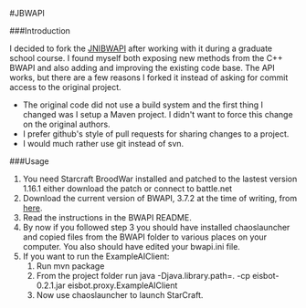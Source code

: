 #JBWAPI

###Introduction

I decided to fork the [JNIBWAPI](http://code.google.com/p/jnibwapi/) after working with it during a graduate school course. I found myself
both exposing new methods from the C++ BWAPI and also adding and improving the existing code base. The API works, but
there are a few reasons I forked it instead of asking for commit access to the original project.

* The original code did not use a build system and the first thing I changed was I setup a Maven project. I didn't want
to force this change on the original authors.
* I prefer github's style of pull requests for sharing changes to a project.
* I would much rather use git instead of svn.


###Usage
1. You need Starcraft BroodWar installed and patched to the lastest version 1.16.1 either download the patch or connect to battle.net
2. Download the current version of BWAPI, 3.7.2 at the time of writing, from [here](http://code.google.com/p/bwapi/).
3. Read the instructions in the BWAPI README.
4. By now if you followed step 3 you should have installed chaoslauncher and copied files from the BWAPI folder to
various places on your computer. You also should have edited your bwapi.ini file.
5. If you want to run the ExampleAIClient:
	1. Run mvn package
	2. From the project folder run java -Djava.library.path=. -cp eisbot-0.2.1.jar eisbot.proxy.ExampleAIClient
	3. Now use chaoslauncher to launch StarCraft. 
